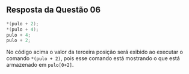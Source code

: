 ## Resposta da Questão 06

~~~c
*(pulo + 2); 
*(pulo + 4); 
pulo + 4; 
pulo + 2;
~~~
 No código acima o valor da terceira posição será exibido ao executar o comando `*(pulo + 2)`, pois esse comando está mostrando o que está armazenado em `pulo[0+2]`.